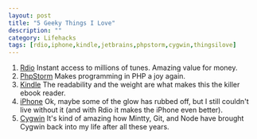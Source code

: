```yaml
---
layout: post
title: "5 Geeky Things I Love"
description: ""
category: Lifehacks
tags: [rdio,iphone,kindle,jetbrains,phpstorm,cygwin,thingsilove]
---
```


1. [Rdio](http://rd.io) Instant access to millions of tunes.  Amazing value for money.
1. [PhpStorm](http://www.jetbrains.com/phpstorm/) Makes programming in PHP a joy again.
1. [Kindle](http://www.amazon.com/gp/product/B002Y27P3M/ref=sv_kinh_0) The readability and the weight are what makes this the killer ebook reader.
1. [iPhone](http://www.apple.com/iphone/) Ok, maybe some of the glow has rubbed off, but I still couldn't live without it (and with Rdio it makes the iPhone even better).
1. [Cygwin](http://www.cygwin.com/) It's kind of amazing how Mintty, Git, and Node have brought Cygwin back into my life after all these years.
